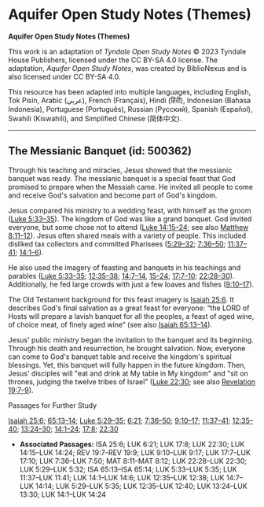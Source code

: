 # Aquifer Open Study Notes (Themes)

**Aquifer Open Study Notes (Themes)**

This work is an adaptation of *Tyndale Open Study Notes* © 2023 Tyndale House Publishers, licensed under the CC BY\-SA 4\.0 license. The adaptation, *Aquifer Open Study Notes*, was created by BiblioNexus and is also licensed under CC BY\-SA 4\.0\.

This resource has been adapted into multiple languages, including English, Tok Pisin, Arabic (عربي), French (Français), Hindi (हिंदी), Indonesian (Bahasa Indonesia), Portuguese (Português), Russian (Русский), Spanish (Español), Swahili (Kiswahili), and Simplified Chinese (简体中文).



--------------------------------

## The Messianic Banquet (id: 500362)

Through his teaching and miracles, Jesus showed that the messianic banquet was ready. The messianic banquet is a special feast that God promised to prepare when the Messiah came. He invited all people to come and receive God's salvation and become part of God's kingdom.

Jesus compared his ministry to a wedding feast, with himself as the groom ([Luke 5:33–35](https://ref.ly/Luke5:33-Luke5:35)). The kingdom of God was like a grand banquet. God invited everyone, but some chose not to attend ([Luke 14:15–24](https://ref.ly/Luke14:15-Luke14:24); see also [Matthew 8:11–12](https://ref.ly/Matt8:11-Matt8:12)). Jesus often shared meals with a variety of people. This included disliked tax collectors and committed Pharisees ([5:29–32](https://ref.ly/Luke5:29-Luke5:32); [7:36–50](https://ref.ly/Luke7:36-Luke7:50); [11:37–41](https://ref.ly/Luke11:37-Luke11:41); [14:1–6](https://ref.ly/Luke14:1-Luke14:6)). 

He also used the imagery of feasting and banquets in his teachings and parables ([Luke 5:33–35](https://ref.ly/Luke5:33-Luke5:35); [12:35–38](https://ref.ly/Luke12:35-Luke12:38); [14:7–14](https://ref.ly/Luke14:7-Luke14:14), [15–24](https://ref.ly/Luke14:15-Luke14:24); [17:7–10](https://ref.ly/Luke17:7-Luke17:10); [22:28–30](https://ref.ly/Luke22:28-Luke22:30)). Additionally, he fed large crowds with just a few loaves and fishes ([9:10–17](https://ref.ly/Luke9:10-Luke9:17)).

The Old Testament background for this feast imagery is [Isaiah 25:6](https://ref.ly/Isa25:6). It describes God's final salvation as a great feast for everyone: “the LORD of Hosts will prepare a lavish banquet for all the peoples, a feast of aged wine, of choice meat, of finely aged wine” (see also [Isaiah 65:13–14](https://ref.ly/Isa65:13-Isa65:14)).

Jesus' public ministry began the invitation to the banquet and its beginning. Through his death and resurrection, he brought salvation. Now, everyone can come to God's banquet table and receive the kingdom's spiritual blessings. Yet, this banquet will fully happen in the future kingdom. Then, Jesus' disciples will "eat and drink at My table in My kingdom" and "sit on thrones, judging the twelve tribes of Israel" ([Luke 22:30](https://ref.ly/Luke22:30); see also [Revelation 19:7–9](https://ref.ly/Rev19:7-Rev19:9)).

Passages for Further Study

[Isaiah 25:6](https://ref.ly/Isa25:6); [65:13–14](https://ref.ly/Isa65:13-Isa65:14); [Luke 5:29–35](https://ref.ly/Luke5:29-Luke5:35); [6:21](https://ref.ly/Luke6:21); [7:36–50](https://ref.ly/Luke7:36-Luke7:50); [9:10–17](https://ref.ly/Luke9:10-Luke9:17); [11:37–41](https://ref.ly/Luke11:37-Luke11:41); [12:35–40](https://ref.ly/Luke12:35-Luke12:40); [13:24–30](https://ref.ly/Luke13:24-Luke13:30); [14:1–24](https://ref.ly/Luke14:1-Luke14:24); [17:8](https://ref.ly/Luke17:8); [22:30](https://ref.ly/Luke22:30)

* **Associated Passages:** ISA 25:6; LUK 6:21; LUK 17:8; LUK 22:30; LUK 14:15–LUK 14:24; REV 19:7–REV 19:9; LUK 9:10–LUK 9:17; LUK 17:7–LUK 17:10; LUK 7:36–LUK 7:50; MAT 8:11–MAT 8:12; LUK 22:28–LUK 22:30; LUK 5:29–LUK 5:32; ISA 65:13–ISA 65:14; LUK 5:33–LUK 5:35; LUK 11:37–LUK 11:41; LUK 14:1–LUK 14:6; LUK 12:35–LUK 12:38; LUK 14:7–LUK 14:14; LUK 5:29–LUK 5:35; LUK 12:35–LUK 12:40; LUK 13:24–LUK 13:30; LUK 14:1–LUK 14:24

